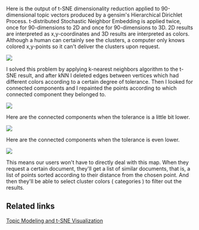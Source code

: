 Here is the output of t-SNE dimensionality reduction applied to 90-dimensional topic vectors produced by a gensim's Hierarchical Dirichlet Process. t-distributed Stochastic Neighbor Embedding is applied twice, once for 90-dimensions to 2D and once for 90-dimensions to 3D. 2D results are interpreted as x,y-coordinates and 3D results are interpreted as colors. Although a human can certainly see the clusters, a computer only knows colored x,y-points so it can't deliver the clusters upon request.

![](https://i.imgur.com/3Zgeqqa.png)

I solved this problem by applying k-nearest neighbors algorithm to the t-SNE result, and after kNN I deleted edges between vertices which had different colors according to a certain degree of tolerance. Then I looked for connected components and I repainted the points according to which connected component they belonged to.

![](https://i.imgur.com/SYz8O0S.png)

Here are the connected components when the tolerance is a little bit lower.

![](https://i.imgur.com/eI8IyhS.png)

Here are the connected components when the tolerance is even lower.

![](https://i.imgur.com/eoIApzU.png)

This means our users won't have to directly deal with this map. When they request a certain document, they'll get a list of similar documents, that is, a list of points sorted according to their distance from the chosen point. And then they'll be able to select cluster colors ( categories ) to filter out the results.

## Related links

[Topic Modeling and t-SNE Visualization](https://shuaiw.github.io/2016/12/22/topic-modeling-and-tsne-visualzation.html)
